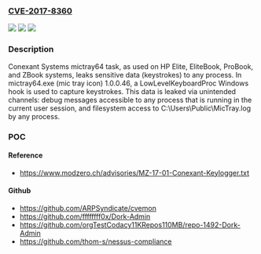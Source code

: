 ### [CVE-2017-8360](https://cve.mitre.org/cgi-bin/cvename.cgi?name=CVE-2017-8360)
![](https://img.shields.io/static/v1?label=Product&message=n%2Fa&color=blue)
![](https://img.shields.io/static/v1?label=Version&message=n%2Fa%20&color=brightgreen)
![](https://img.shields.io/static/v1?label=Vulnerability&message=n%2Fa&color=brightgreen)

### Description

Conexant Systems mictray64 task, as used on HP Elite, EliteBook, ProBook, and ZBook systems, leaks sensitive data (keystrokes) to any process. In mictray64.exe (mic tray icon) 1.0.0.46, a LowLevelKeyboardProc Windows hook is used to capture keystrokes. This data is leaked via unintended channels: debug messages accessible to any process that is running in the current user session, and filesystem access to C:\Users\Public\MicTray.log by any process.

### POC

#### Reference
- https://www.modzero.ch/advisories/MZ-17-01-Conexant-Keylogger.txt

#### Github
- https://github.com/ARPSyndicate/cvemon
- https://github.com/ffffffff0x/Dork-Admin
- https://github.com/orgTestCodacy11KRepos110MB/repo-1492-Dork-Admin
- https://github.com/thom-s/nessus-compliance

